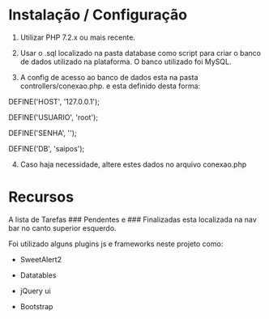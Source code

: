 # Instalação / Configuração


1. Utilizar PHP 7.2.x ou mais recente.

2. Usar o .sql localizado na pasta database como script para criar o banco de dados utilizado na plataforma.
    O banco utilizado foi MySQL.

3. A config de acesso ao banco de dados esta na pasta controllers/conexao.php.
e esta definido desta forma:

DEFINE('HOST', '127.0.0.1');

DEFINE('USUARIO', 'root');

DEFINE('SENHA', '');

DEFINE('DB', 'saipos');

4. Caso haja necessidade, altere estes dados no arquivo conexao.php

# Recursos

  
A lista de Tarefas ### Pendentes e ### Finalizadas esta localizada na nav bar no canto superior esquerdo.

Foi utilizado alguns plugins js e frameworks neste projeto como:

* SweetAlert2

* Datatables

* jQuery ui

* Bootstrap
